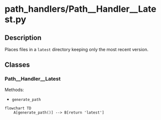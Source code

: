 # path_handlers/Path__Handler__Latest.py


## Description
Places files in a `latest` directory keeping only the most recent version.
## Classes
### Path__Handler__Latest
Methods:
- `generate_path`

```mermaid
flowchart TD
    A[generate_path()] --> B[return 'latest']
```
